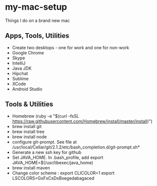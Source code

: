 my-mac-setup
============

Things I do on a brand new mac

Apps, Tools, Utilities
-------------------------
* Create two desktops - one for work and one for non-work
* Google Chrome
* Skype
* IntelliJ
* Java JDK
* Hipchat
* Sublime
* XCode
* Android Studio

Tools & Utilities
-------------------
* Homebrew (ruby -e "$(curl -fsSL https://raw.githubusercontent.com/Homebrew/install/master/install)")
* brew install git
* brew install tree
* brew install node
* configure git-prompt. See file at /usr/local/Cellar/git/2.1.2/etc/bash_completion.d/git-prompt.sh* 
* Generate a new ssh key for github
* Set JAVA_HOME. In .bash_profile, add export JAVA_HOME=$(/usr/libexec/java_home)
* brew install maven
* Change color scheme : export CLICOLOR=1
                        export LSCOLORS=GxFxCxDxBxegedabagaced




